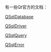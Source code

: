 有一些Qt官方的文档：

[QSqlDatabase ](https://doc.qt.io/qt-6/qsqldatabase.html)

[QSqlDriver](https://doc.qt.io/qt-6/qsqldriver.html)

[QSqlQuery ](https://doc.qt.io/qt-6/qsqlquery.html)

[QSqlError ](https://doc.qt.io/qt-6/qsqlerror.html)
